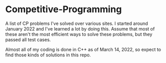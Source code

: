 # Competitive-Programming

A list of CP problems I've solved over various sites. I started around January 2022 and I've learned a lot by doing this. Assume that most of these aren't the most efficient ways to solve these problems, but they passed all test cases.

Almost all of my coding is done in C++ as of March 14, 2022, so expect to find those kinds of solutions in this repo.
